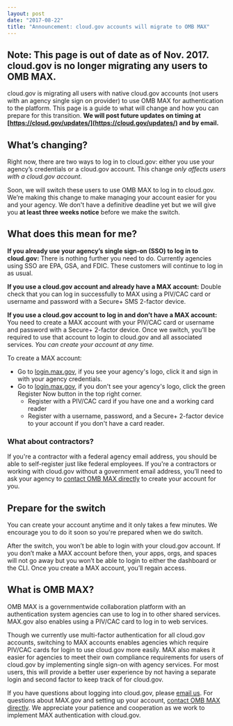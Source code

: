 ```yaml
---
layout: post
date: "2017-08-22"
title: "Announcement: cloud.gov accounts will migrate to OMB MAX"
---
```


## Note: This page is out of date as of Nov. 2017. cloud.gov is no longer migrating any users to OMB MAX.

cloud.gov is migrating all users with native cloud.gov accounts (not users with an agency single sign on provider) to use OMB MAX for authentication to the platform. This page is a guide to what will change and how you can prepare for this transition. **We will post future updates on timing at [https://cloud.gov/updates/](https://cloud.gov/updates/) and by email.**

## What’s changing?

Right now, there are two ways to log in to cloud.gov: either you use your agency’s credentials or a cloud.gov account. This change *only affects users with a cloud.gov account*.

Soon, we will switch these users to use OMB MAX to log in to cloud.gov. We’re making this change to make managing your account easier for you and your agency. We don't have a definitive deadline yet but we will give you __at least three weeks notice__ before we make the switch.

## What does this mean for me?

**If you already use your agency’s single sign-on (SSO) to log in to cloud.gov:** There is nothing further you need to do. Currently agencies using SSO are EPA, GSA, and FDIC. These customers will continue to log in as usual.

**If you use a cloud.gov account and already have a MAX account:** Double check that you can log in successfully to MAX using a PIV/CAC card or username and password with a Secure+ SMS 2-factor device.

**If you use a cloud.gov account to log in and don’t have a MAX account:** You need to create a MAX account with your PIV/CAC card or username and password with a Secure+ 2-factor device. Once we switch, you’ll be required to use that account to login to cloud.gov and all associated services. *You can create your account at any time.*

To create a MAX account:

* Go to [login.max.gov](https://login.max.gov), if you see your agency's logo, click it and sign in with your agency credentials.
* Go to [login.max.gov](https://login.max.gov), if you don't see your agency's logo, click the green Register Now button in the top right corner.
  * Register with a PIV/CAC card if you have one and a working card reader
  * Register with a username, password, and a Secure+ 2-factor device to your account if you don't have a card reader.

### What about contractors?

If you're a contractor with a federal agency email address, you should be able to self-register just like federal employees. If you're a contractors or working with cloud.gov without a government email address, you’ll need to ask your agency to [contact OMB MAX directly](https://max.gov/maxportal/home.action) to create your account for you.

## Prepare for the switch

You can create your account anytime and it only takes a few minutes. We encourage you to do it soon so you're prepared when we do switch.

After the switch, you won’t be able to login with your cloud.gov account. If you don’t make a MAX account before then, your apps, orgs, and spaces will not go away but you won’t be able to login to either the dashboard or the CLI. Once you create a MAX account, you’ll regain access.

## What is OMB MAX?

OMB MAX is a governmentwide collaboration platform with an authentication system agencies can use to log in to other shared services. MAX.gov also enables using a PIV/CAC card to log in to web services.

Though we currently use multi-factor authentication for all cloud.gov accounts, switching to MAX accounts enables agencies which require PIV/CAC cards for login to use cloud.gov more easily. MAX also makes it easier for agencies to meet their own compliance requirements for users of cloud.gov by implementing single sign-on with agency services. For most users, this will provide a better user experience by not having a separate login and second factor to keep track of for cloud.gov.

If you have questions about logging into cloud.gov, please [email us](https://cloud.gov/docs/help/). For questions about MAX.gov and setting up your account, [contact OMB MAX directly](https://max.gov/maxportal/webPage/contactUs.action). We appreciate your patience and cooperation as we work to implement MAX authentication with cloud.gov.
